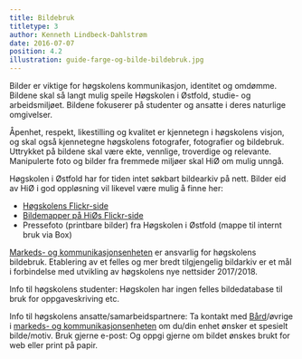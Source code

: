 ```yaml
---
title: Bildebruk
titletype: 3
author: Kenneth Lindbeck-Dahlstrøm
date: 2016-07-07
position: 4.2
illustration: guide-farge-og-bilde-bildebruk.jpg
---
```


Bilder er viktige for høgskolens kommunikasjon, identitet og omdømme. Bildene skal så langt mulig speile Høgskolen i Østfold, studie- og arbeidsmiljøet. Bildene fokuserer på studenter og ansatte i deres naturlige omgivelser.

Åpenhet, respekt, likestilling og kvalitet er kjennetegn i høgskolens visjon, og skal også kjennetegne høgskolens fotografer, fotografier og bildebruk. Uttrykket på bildene skal være ekte, vennlige, troverdige og relevante. Manipulerte foto og bilder fra fremmede miljøer skal HiØ om mulig unngå.

Høgskolen i Østfold har for tiden intet søkbart bildearkiv på nett. Bilder eid av HiØ i god oppløsning vil likevel være mulig å finne her:

- [Høgskolens Flickr-side](https://www.flickr.com/photos/utdanning/)
- [Bildemapper på HiØs Flickr-side](https://www.flickr.com/photos/utdanning/albums)
- Pressefoto (printbare bilder) fra Høgskolen i Østfold (mappe til internt bruk via Box)


[Markeds- og kommunikasjonsenheten](http://www.hiof.no/om-hogskolen/administrasjonen/markeds--og-kommunikasjonsenheten) er ansvarlig for høgskolens bildebruk. Etablering av et felles og mer bredt tilgjengelig bildarkiv er et mål i forbindelse med utvikling av høgskolens nye nettsider 2017/2018.

Info til høgskolens studenter:
Høgskolen har ingen felles bildedatabase til bruk for oppgaveskriving etc.

Info til høgskolens ansatte/samarbeidspartnere:
Ta kontakt med [Bård](mailto:bard.halvorsen@hiof.no)/øvrige i [markeds- og kommunikasjonsenheten](http://www.hiof.no/om-hogskolen/administrasjonen/markeds--og-kommunikasjonsenheten) om du/din enhet ønsker et spesielt bilde/motiv. Bruk gjerne e-post: Og oppgi gjerne om bildet ønskes brukt for web eller print på papir.
